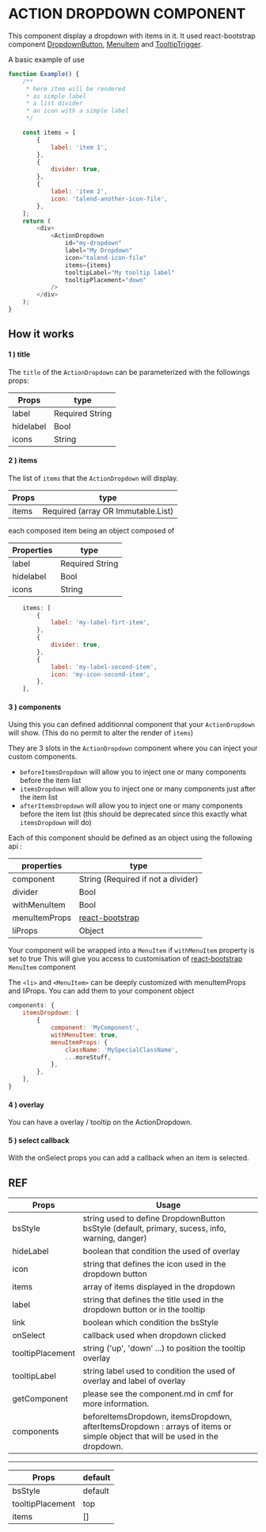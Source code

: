 # ACTION DROPDOWN COMPONENT

This component display a dropdown with items in it. It used react-bootstrap component [DropdownButton](https://react-bootstrap.github.io/components/dropdowns/#btn-dropdowns), [MenuItem](https://react-bootstrap.github.io/components/dropdowns/#menu-items) and [TooltipTrigger](https://react-bootstrap.github.io/components/tooltips/#tooltips).

A basic example of use

```javascript
function Example() {
	/**
	 * here item will be rendered
	 * as simple label
	 * a list divider
	 * an icon with a simple label
	 */

	const items = [
		{
			label: 'item 1',
		},
		{
			divider: true,
		},
		{
			label: 'item 2',
			icon: 'talend-another-icon-file',
		},
	];
	return (
		<div>
			<ActionDropdown
				id="my-dropdown"
				label="My Dropdown"
				icon="talend-icon-file"
				items={items}
				tooltipLabel="My tooltip label"
				tooltipPlacement="down"
			/>
		</div>
	);
}
```

## How it works

#### 1 ) title

The `title` of the `ActionDropdown` can be parameterized with the followings props:

| Props     | type            |
| --------- | --------------- |
| label     | Required String |
| hidelabel | Bool            |
| icons     | String          |

#### 2 ) items

The list of `items` that the `ActionDropdown` will display.

| Props | type                               |
| ----- | ---------------------------------- |
| items | Required (array OR Immutable.List) |

each composed item being an object composed of

| Properties | type            |
| ---------- | --------------- |
| label      | Required String |
| hidelabel  | Bool            |
| icons      | String          |

```javascript
	items: [
		{
			label: 'my-label-firt-item',
		},
		{
			divider: true,
		},
		{
			label: 'my-label-second-item',
			icon: 'my-icon-second-item',
		},
	],
```

#### 3 ) components

Using this you can defined additionnal component that your `ActionDropdown` will show.
(This do no permit to alter the render of `items`)

They are 3 slots in the `ActionDropdown` component where you can inject your custom components.

* `beforeItemsDropdown` will allow you to inject one or many components before the item list
* `itemsDropdown` will allow you to inject one or many components just after the item list
* `afterItemsDropdown` will allow you to inject one or many components before the item list (this should be deprecated since this exactly what `itemsDropdown` will do)

Each of this component should be defined as an object using the following api :

| properties    | type                                                                                       |
| ------------- | ------------------------------------------------------------------------------------------ |
| component     | String (Required if not a divider)                                                         |
| divider       | Bool                                                                                       |
| withMenuItem  | Bool                                                                                       |
| menuItemProps | [react-bootstrap](https://react-bootstrap.github.io/components/dropdowns/#menu-item-props) |
| liProps       | Object                                                                                     |

Your component will be wrapped into a `MenuItem` if `withMenuItem` property is set to true
This will give you access to customisation of [react-bootstrap](https://react-bootstrap.github.io/components/dropdowns/#menu-items) `MenuItem` component

The `<li>` and `<MenuItem>` can be deeply customized with menuItemProps and liProps.
You can add them to your component object

```javascript
components: {
	itemsDropdown: [
		{
			component: 'MyComponent',
			withMenuItem: true,
			menuItemProps: {
				className: 'MySpecialClassName',
				...moreStuff,
			},
		},
	],
}
```

#### 4 ) overlay

You can have a overlay / tooltip on the ActionDropdown.

#### 5 ) select callback

With the onSelect props you can add a callback when an item is selected.

## REF

| Props            | Usage                                                                                                                        |
| ---------------- | ---------------------------------------------------------------------------------------------------------------------------- |
| bsStyle          | string used to define DropdownButton bsStyle (default, primary, sucess, info, warning, danger)                               |
| hideLabel        | boolean that condition the used of overlay                                                                                   |
| icon             | string that defines the icon used in the dropdown button                                                                     |
| items            | array of items displayed in the dropdown                                                                                     |
| label            | string that defines the title used in the dropdown button or in the tooltip                                                  |
| link             | boolean which condition the bsStyle                                                                                          |
| onSelect         | callback used when dropdown clicked                                                                                          |
| tooltipPlacement | string ('up', 'down' ...) to position the tooltip overlay                                                                    |
| tooltipLabel     | string label used to condition the used of overlay and label of overlay                                                      |
| getComponent     | please see the component.md in cmf for more information.                                                                     |
| components       | beforeItemsDropdown, itemsDropdown, afterItemsDropdown : arrays of items or simple object that will be used in the dropdown. |

---

| Props            | default |
| ---------------- | ------- |
| bsStyle          | default |
| tooltipPlacement | top     |
| items            | []      |
